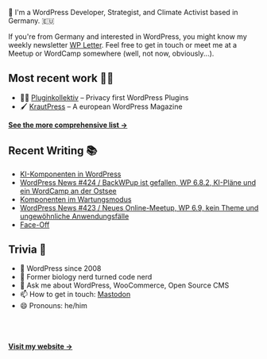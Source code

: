 👋 I'm a WordPress Developer, Strategist, and Climate Activist based in Germany. 🇪🇺

If you're from Germany and interested in WordPress, you might know my weekly newsletter [WP Letter](https://wpletter.de/). Feel free to get in touch or meet me at a Meetup or WordCamp somewhere (well, not now, obviously...).


## Most recent work 👷‍♂️

- 👨‍💻 [Pluginkollektiv](https://github.com/pluginkollektiv) – Privacy first WordPress Plugins
- 🖌️ [KrautPress](https://kraut.press) – A european WordPress Magazine

**[See the more comprehensive list &rarr;](https://simonkraft.com/what-i-do)**


## Recent Writing 📚

<!-- BLOG-POST-LIST:START -->
- [KI-Komponenten in WordPress](https://www.wppodcast.de/podcast/ki-komponenten-in-wordpress/)
- [WordPress News #424 / BackWPup ist gefallen, WP 6.8.2, KI-Pläne und ein WordCamp an der Ostsee](https://feed.kraut.press/link/14399/17100763/424)
- [Komponenten im Wartungsmodus](https://www.wppodcast.de/podcast/komponenten-im-wartungsmodus-2/)
- [WordPress News #423 / Neues Online-Meetup, WP 6.9, kein Theme und ungewöhnliche Anwendungsfälle](https://feed.kraut.press/link/14399/17092517/423)
- [Face-Off](https://simon.blog/2025/face-off/)
<!-- BLOG-POST-LIST:END -->


## Trivia 🤪

- 👴 WordPress since 2008
- 🌱 Former biology nerd turned code nerd
- 💬 Ask me about WordPress, WooCommerce, Open Source CMS
- 📫 How to get in touch: [Mastodon](https://dewp.space/@simon)
- 😄 Pronouns: he/him

<br/><br/><br/>
**[Visit my website &rarr;](https://simonkraft.com/hi)**